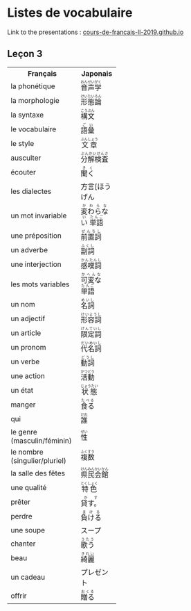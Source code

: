 # Listes de vocabulaire

<style>
table {width: 50%}
</style>

Link to the presentations : [cours-de-francais-ll-2019.github.io](cours-de-francais-ll-2019.github.io)

## Leçon 3

<table class="mdl-data-table mdl-js-data-table mdl-data-table--selectable">
                <tr>
                    <th class="mdl-data-table__cell--non-numeric">Français</th>
                    <th class="mdl-data-table__cell--non-numeric">Japonais</th>
                  </tr>
                  <tr>
                    <td class="mdl-data-table__cell--non-numeric">la phonétique</td>
                    <td class="mdl-data-table__cell--non-numeric"><ruby>音声学<rt>おんせいがく</rt></ruby></td>
                  </tr>
                  <tr>
                    <td class="mdl-data-table__cell--non-numeric">la morphologie</td>
                    <td class="mdl-data-table__cell--non-numeric"><ruby>形態論<rt>けいたいろん</rt></ruby></td>
                  </tr>
                  <tr>
                    <td class="mdl-data-table__cell--non-numeric">la syntaxe</td>
                    <td class="mdl-data-table__cell--non-numeric"><ruby>構文<rt>こうぶん</rt></ruby></td>
                  </tr>
                  <tr>
                    <td class="mdl-data-table__cell--non-numeric">le vocabulaire</td>
                    <td class="mdl-data-table__cell--non-numeric"><ruby>語彙<rt>ごい</rt></ruby></td>
                  </tr>
                  <tr>
                    <td class="mdl-data-table__cell--non-numeric">le style</td>
                    <td class="mdl-data-table__cell--non-numeric"><ruby>文章<rt>ぶんしょう</rt></ruby></td>
                  </tr>
                  <tr>
                    <td class="mdl-data-table__cell--non-numeric">ausculter</td>
                    <td class="mdl-data-table__cell--non-numeric"><ruby>分解検査<rt>ぶんかいけんさ</rt></ruby></td>
                  </tr>
                  <tr>
                    <td class="mdl-data-table__cell--non-numeric">écouter</td>
                    <td class="mdl-data-table__cell--non-numeric"><ruby>聞く<rt>きく</rt></ruby></td>
                  </tr>
                  <tr>
                    <td class="mdl-data-table__cell--non-numeric">les dialectes</td>
                    <td class="mdl-data-table__cell--non-numeric"><ruby>方言[ほうげん</rt></ruby></td>
                  </tr>
                  <tr>
                    <td class="mdl-data-table__cell--non-numeric">un mot invariable</td>
                    <td class="mdl-data-table__cell--non-numeric"><ruby>変わらない<rt>かわらない</rt></ruby> <ruby>単語<rt>たんご</rt></ruby></td>
                  </tr>
                  <tr>
                    <td class="mdl-data-table__cell--non-numeric">une préposition</td>
                    <td class="mdl-data-table__cell--non-numeric"><ruby>前置詞<rt>ぜんちし</rt></ruby></td>
                  </tr>
                  <tr>
                    <td class="mdl-data-table__cell--non-numeric">un adverbe</td>
                    <td class="mdl-data-table__cell--non-numeric"><ruby>副詞<rt>ふくし</rt></ruby></td>
                  </tr>
                  <tr>
                    <td class="mdl-data-table__cell--non-numeric">une interjection</td>
                    <td class="mdl-data-table__cell--non-numeric"><ruby>感嘆詞<rt>かんたんし</rt></ruby></td>
                  </tr>
                  <tr>
                    <td class="mdl-data-table__cell--non-numeric">les mots variables</td>
                    <td class="mdl-data-table__cell--non-numeric"><ruby>可変な<rt>かへんな</rt></ruby> <ruby>単語<rt>たんご</rt></ruby></td>
                  </tr>
                  <tr>
                    <td class="mdl-data-table__cell--non-numeric">un nom</td>
                    <td class="mdl-data-table__cell--non-numeric"><ruby>名詞<rt>めいし</rt></ruby></td>
                  </tr>
                  <tr>
                    <td class="mdl-data-table__cell--non-numeric">un adjectif</td>
                    <td class="mdl-data-table__cell--non-numeric"><ruby>形容詞<rt>けいようし</rt></ruby></td>
                  </tr>
                  <tr>
                    <td class="mdl-data-table__cell--non-numeric">un article</td>
                    <td class="mdl-data-table__cell--non-numeric"><ruby>限定詞<rt>げんていし</rt></ruby></td>
                  </tr>
                  <tr>
                    <td class="mdl-data-table__cell--non-numeric">un pronom</td>
                    <td class="mdl-data-table__cell--non-numeric"><ruby>代名詞<rt>だいめいし</rt></ruby></td>
                  </tr>
                  <tr>
                    <td class="mdl-data-table__cell--non-numeric">un verbe</td>
                    <td class="mdl-data-table__cell--non-numeric"><ruby>動詞<rt>どうし</rt></ruby></td>
                  </tr>
                  <tr>
                    <td class="mdl-data-table__cell--non-numeric">une action</td>
                    <td class="mdl-data-table__cell--non-numeric"><ruby>活動<rt>かつどう</rt></ruby></td>
                  </tr>
                  <tr>
                    <td class="mdl-data-table__cell--non-numeric">un état</td>
                    <td class="mdl-data-table__cell--non-numeric"><ruby>状態<rt>じょうたい</rt></ruby></td>
                  </tr>
                  <tr>
                    <td class="mdl-data-table__cell--non-numeric">manger</td>
                    <td class="mdl-data-table__cell--non-numeric"><ruby>食る<rt>たべる</rt></ruby></td>
                  </tr>
                  <tr>
                    <td class="mdl-data-table__cell--non-numeric">qui</td>
                    <td class="mdl-data-table__cell--non-numeric"><ruby>誰<rt>だれ</rt></ruby></td>
                  </tr>
                  <tr>
                    <td class="mdl-data-table__cell--non-numeric">le genre (masculin/féminin)</td>
                    <td class="mdl-data-table__cell--non-numeric"><ruby>性<rt>せい</rt></ruby></td>
                  </tr>
                  <tr>
                    <td class="mdl-data-table__cell--non-numeric">le nombre (singulier/pluriel)</td>
                    <td class="mdl-data-table__cell--non-numeric"><ruby>複数<rt>ふくすう</rt></ruby></td>
                  </tr>
                  <tr>
                    <td class="mdl-data-table__cell--non-numeric">la salle des fêtes</td>
                    <td class="mdl-data-table__cell--non-numeric"><ruby>県民会館<rt>けんみんかいかん</rt></ruby></td>
                  </tr>
                  <tr>
                    <td class="mdl-data-table__cell--non-numeric">une qualité</td>
                    <td class="mdl-data-table__cell--non-numeric"><ruby>特色<rt>とくしょく</rt></ruby></td>
                  </tr>
                  <tr>
                    <td class="mdl-data-table__cell--non-numeric">prêter</td>
                    <td class="mdl-data-table__cell--non-numeric"><ruby>貸す。<rt>かす</rt></ruby></td>
                  </tr>
                  <tr>
                    <td class="mdl-data-table__cell--non-numeric">perdre</td>
                    <td class="mdl-data-table__cell--non-numeric"><ruby>負ける<rt>まける</rt></ruby></td>
                  </tr>
                  <tr>
                    <td class="mdl-data-table__cell--non-numeric">une soupe</td>
                    <td class="mdl-data-table__cell--non-numeric"><ruby>スープ</ruby></td>
                  </tr>
                  <tr>
                    <td class="mdl-data-table__cell--non-numeric">chanter</td>
                    <td class="mdl-data-table__cell--non-numeric"><ruby>歌う<rt>うたう</rt></ruby></td>
                  </tr>
                  <tr>
                    <td class="mdl-data-table__cell--non-numeric">beau</td>
                    <td class="mdl-data-table__cell--non-numeric"><ruby>綺麗<rt>きれい</rt></ruby></td>
                  </tr>
                  <tr>
                    <td class="mdl-data-table__cell--non-numeric">un cadeau</td>
                    <td class="mdl-data-table__cell--non-numeric"><ruby>プレゼント</ruby></td>
                  </tr>
                  <tr>
                    <td class="mdl-data-table__cell--non-numeric">offrir</td>
                    <td class="mdl-data-table__cell--non-numeric"><ruby>贈る<rt>おくる</rt></ruby></td>
                  </tr>
            </table>